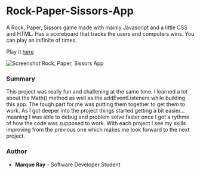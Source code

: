 # Rock-Paper-Sissors-App

A Rock, Paper, Sissors game made with mainly Javascript and a little CSS and HTML. Has a scoreboard that tracks the users and computers wins. You can play an inifinite of times.

Play it [here](https://mray2k4.github.io/Rock-Paper-Sissors-App/)

![Screenshot Rock, Paper, Sissors App](https://user-images.githubusercontent.com/99221965/235516674-f63dc5f3-1a75-47bc-b09c-1f58d54035fe.jpg)

### Summary
This project was really fun and challening at the same time. I learned a lot about the Math() method as well as the addEventListeners while building this app. The tough part for me was putting them together to get them to work. As I got deeper into the project things started getting a bit easier... meaning I was able to debug and problem solve faster once I got a rythme of how the code was supposed to work. With each project I see my skills improving from the previous one which makes me look forward to the next project.

### Author
* **Marque Ray** - Software Developer Student

